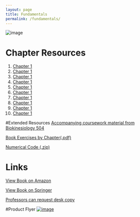 ```yaml
---
layout: page
title: Fundamentals 
permalink: /fundamentals/
---
```

![image](https://cloud.githubusercontent.com/assets/4623063/12007743/85617314-abc7-11e5-9fbc-324daf52acbe.png)
# Chapter Resources
1. [Chapter 1](http://usc-bbdl.github.io/book_chapters/ch1.html)
2. [Chapter 1](http://usc-bbdl.github.io/book_chapters/ch2.html)
3. [Chapter 1](http://usc-bbdl.github.io/book_chapters/ch3.html)
4. [Chapter 1](http://usc-bbdl.github.io/book_chapters/ch4.html)
5. [Chapter 1](http://usc-bbdl.github.io/book_chapters/ch5.html)
6. [Chapter 1](http://usc-bbdl.github.io/book_chapters/ch6.html)
7. [Chapter 1](http://usc-bbdl.github.io/book_chapters/ch7.html)
8. [Chapter 1](http://usc-bbdl.github.io/book_chapters/ch8.html)
9. [Chapter 1](http://usc-bbdl.github.io/book_chapters/ch9.html)
10. [Chapter 1](http://usc-bbdl.github.io/book_chapters/ch10.html)



#Extended Resources
[Accompanying coursework material from Biokinesiology 504](http://bbdl.usc.edu/BMEBKN504.php)

[Book Exercises by Chapter(.pdf)](https://github.com/usc-bbdl/usc-bbdl.github.io/files/72510/Exercises_V1_0.pdf)

[Numerical Code (.zip)](https://github.com/usc-bbdl/usc-bbdl.github.io/files/72511/Numerical_Code_V1_0.zip)

# Links
[View Book on Amazon](http://www.amazon.com/Fundamentals-Neuromechanics-Biosystems-Biorobotics-Valero-Cuevas/dp/1447167465/ref=sr_1_1?ie=UTF8&qid=1451158117&sr=8-1&keywords=valero-cuevas)

[View Book on Springer](http://www.springer.com/us/book/9781447167464)

[Professors can request desk copy](http://www.springer.com/services+for+this+book?SGWID=0-1772415-3261-0-9781447167464)

#Product Flyer
[![image](https://cloud.githubusercontent.com/assets/4623063/12007732/ca36c65c-abc6-11e5-88f2-2c4f559af692.png)](http://www.springer.com/cda/content/document/productFlyer/productFlyer_978-1-4471-6746-4.pdf?SGWID=0-0-1297-177589478-0)
